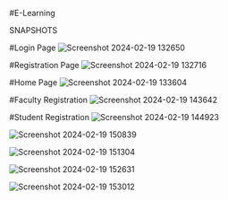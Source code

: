 #E-Learning

SNAPSHOTS

#Login Page
![Screenshot 2024-02-19 132650](https://github.com/naveeenkm/login/assets/136746420/e1c6b25a-8a3d-4d0a-9c18-49a1f2fbedf8)




#Registration Page
![Screenshot 2024-02-19 132716](https://github.com/naveeenkm/login/assets/136746420/2da98083-d118-4cb8-b746-9499a28b0bc5)





#Home Page
![Screenshot 2024-02-19 133604](https://github.com/naveeenkm/login/assets/136746420/cbf7af85-5da5-4b7c-98f5-98f6fb82dd17)





#Faculty Registration
![Screenshot 2024-02-19 143642](https://github.com/naveeenkm/login/assets/136746420/20e85217-a496-4159-be68-73fd351e7b8a)




#Student Registration
![Screenshot 2024-02-19 144923](https://github.com/naveeenkm/login/assets/136746420/052e0804-8a79-4386-a51c-a77c5f7c7c59)



![Screenshot 2024-02-19 150839](https://github.com/naveeenkm/login/assets/136746420/92e8d77e-1814-449b-b94f-cea6b31a9787)


![Screenshot 2024-02-19 151304](https://github.com/naveeenkm/login/assets/136746420/850e677d-3a5b-47a4-99a4-56615bcdd86d)

![Screenshot 2024-02-19 152631](https://github.com/naveeenkm/login/assets/136746420/145acdfd-ef48-4804-8a69-98182ae573df)

![Screenshot 2024-02-19 153012](https://github.com/naveeenkm/login/assets/136746420/79f295aa-aa65-4318-bb0f-40f4de8e0d86)




